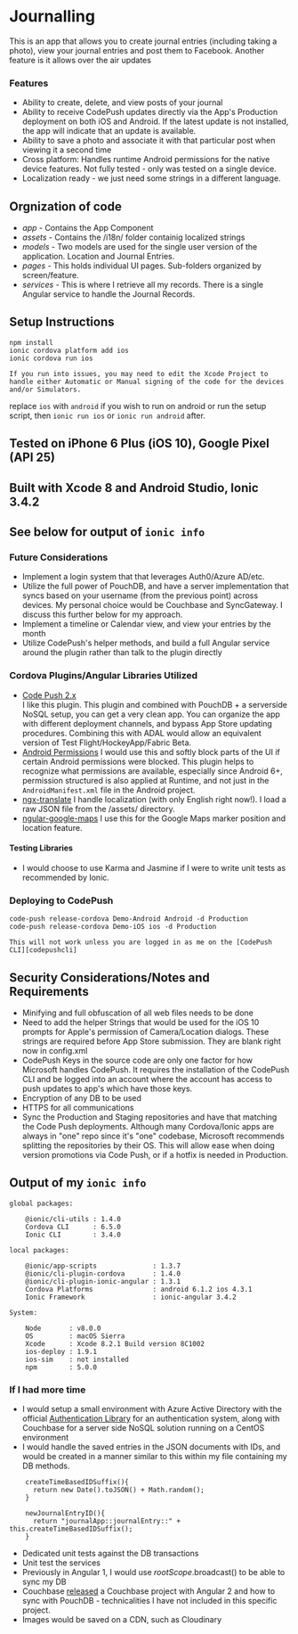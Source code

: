 # Journalling
This is an app that allows you to create journal entries (including taking a photo), view your journal entries and post them to Facebook. Another feature is it allows over the air updates 

### Features
- Ability to create, delete, and view posts of your journal
- Ability to receive CodePush updates directly via the App's Production deployment on both iOS and Android. If the latest update is not installed, the app will indicate that an update is available.
- Ability to save a photo and associate it with that particular post when viewing it a second time
- Cross platform: Handles runtime Android permissions for the native device features. Not fully tested - only was tested on a single device.
- Localization ready - we just need some strings in a different language.

## Orgnization of code
- *app* - Contains the App Component
- *assets* - Contains the /i18n/ folder containig localized strings
- *models* - Two models are used for the single user version of the application. Location and Journal Entries.
- *pages* - This holds individual UI pages. Sub-folders organized by screen/feature.
- *services* - This is where I retrieve all my records. There is a single Angular service to handle the Journal Records.


## Setup Instructions
```
npm install
ionic cordova platform add ios
ionic cordova run ios

If you run into issues, you may need to edit the Xcode Project to handle either Automatic or Manual signing of the code for the devices and/or Simulators.
```
replace `ios` with `android` if you wish to run on android
or run the setup script, then `ionic run ios` or `ionic run android` after.

## Tested on iPhone 6 Plus (iOS 10), Google Pixel (API 25)
## Built with Xcode 8 and Android Studio, Ionic 3.4.2
## See below for output of `ionic info`


### Future Considerations
- Implement a login system that that leverages Auth0/Azure AD/etc.
- Utilize the full power of PouchDB, and have a server implementation that syncs based on your username (from the previous point) across devices. My personal choice would be Couchbase and SyncGateway. I discuss this further below for my approach.
- Implement a timeline or Calendar view, and view your entries by the month
- Utilize CodePush's helper methods, and build a full Angular service around the plugin rather than talk to the plugin directly

### Cordova Plugins/Angular Libraries Utilized
- [Code Push 2.x][codePush]  
    I like this plugin. This plugin and combined with PouchDB + a serverside NoSQL setup, you can get a very clean app. You can organize the app with different deployment channels, and bypass App Store updating procedures. Combining this with ADAL would allow an equivalent version of Test Flight/HockeyApp/Fabric Beta.
- [Android Permissions][permissions] 
    I would use this and softly block parts of the UI if certain Android permissions were blocked. This plugin helps to recognize what permissions are available, especially since Android 6+, permission structured is also applied at Runtime, and not just in the `AndroidManifest.xml` file in the Android project.
- [ngx-translate][ngx]
    I handle localization (with only English right now!). I load a raw JSON file from the /assets/ directory.
- [ngular-google-maps][agm] 
    I use this for the Google Maps marker position and location feature.

#### Testing Libraries
- I would choose to use Karma and Jasmine if I were to write unit tests as recommended by Ionic.

### Deploying to CodePush
```
code-push release-cordova Demo-Android Android -d Production
code-push release-cordova Demo-iOS ios -d Production

This will not work unless you are logged in as me on the [CodePush CLI][codepushcli]
```

## Security Considerations/Notes and Requirements 
- Minifying and full obfuscation of all web files needs to be done
- Need to add the helper Strings that would be used for the iOS 10 prompts for Apple's permission of Camera/Location dialogs. These strings are required before App Store submission. They are blank right now in config.xml
- CodePush Keys in the source code are only one factor for how Microsoft handles CodePush. It requires the installation of the CodePush CLI and be logged into an account where the account has access to push updates to app's which have those keys.
- Encryption of any DB to be used
- HTTPS for all communications
- Sync the Production and Staging repositories and have that matching the Code Push deployments. Although many Cordova/Ionic apps are always in "one" repo since it's "one" codebase, Microsoft recommends splitting the repositories by their OS. This will allow ease when doing version promotions via Code Push, or if a hotfix is needed in Production.


## Output of my `ionic info`

```
global packages:

    @ionic/cli-utils : 1.4.0
    Cordova CLI      : 6.5.0 
    Ionic CLI        : 3.4.0

local packages:

    @ionic/app-scripts              : 1.3.7
    @ionic/cli-plugin-cordova       : 1.4.0
    @ionic/cli-plugin-ionic-angular : 1.3.1
    Cordova Platforms               : android 6.1.2 ios 4.3.1
    Ionic Framework                 : ionic-angular 3.4.2

System:

    Node       : v8.0.0
    OS         : macOS Sierra
    Xcode      : Xcode 8.2.1 Build version 8C1002 
    ios-deploy : 1.9.1 
    ios-sim    : not installed
    npm        : 5.0.0 

```

### If I had more time
- I would setup a small environment with Azure Active Directory with the official [Authentication Library][cordovaADAL] for an authentication system, along with Couchbase for a server side NoSQL solution running on a CentOS environment
- I would handle the saved entries in the JSON documents with IDs, and would be created in a manner similar to this within my file containing my DB methods.
```
    createTimeBasedIDSuffix(){
      return new Date().toJSON() + Math.random();
    }

    newJournalEntryID(){
      return "journalApp::journalEntry::" + this.createTimeBasedIDSuffix();
    }

```
- Dedicated unit tests against the DB transactions
- Unit test the services
- Previously in Angular 1, I would use $rootScope.$broadcast() to be able to sync my DB
- Couchbase [released][pouchCouchbaseAngular2] a Couchbase project with Angular 2 and how to sync with PouchDB - technicalities I have not included in this specific project.
- Images would be saved on a CDN, such as Cloudinary

[codePush]: https://github.com/Microsoft/cordova-plugin-code-push
[codepushcli]:https://github.com/Microsoft/code-push
[pouchDB]: https://pouchdb.com/
[cordovaADAL]: https://github.com/AzureAD/azure-activedirectory-library-for-cordova
[pouchCouchbaseAngular2]:https://github.com/couchbaselabs/pouchdb-angular2
[agm]:https://github.com/SebastianM/angular-google-maps
[ngx]:https://github.com/ngx-translate/core
[permissions]:https://github.com/NeoLSN/cordova-plugin-android-permissions